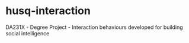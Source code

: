 # husq-interaction
DA231X - Degree Project - Interaction behaviours developed for building social intelligence
